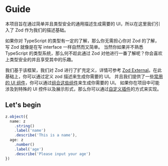 # Guide

本项目旨在通过简单并且类型安全的通用描述生成需要的 UI，所以在这里我们引入了 Zod 作为我们的描述基础。

如果你对 TypeScript 的类型有一定的了解，那么你无需担心你对 Zod 的了解，写 Zod 就像是在写 interface 一样自然而又简单。
当然你如果并不熟悉 TypeScript 的类型系统，那么何不趁此通过 Zod 对他进行一番了解呢？你会喜欢上类型安全的并且享受其中的乐趣。

我们基于该框架，我们对 Zod 进行了扩充定义，详情可参考 [Zod External]()。在此基础上，你可以通过定义 zod 描述来生成你需要的 UI。
并且我们提供了一些[常用的 UI 组件]()，你可以通过[组合这些组件]()来生成你需要的 UI。
如果你在项目中可能涉及到特殊的 UI 控件以及展示形式，那么你可以通过[自定义插件]()的方式来实现。

## Let's begin

```typescript
z.object({
  name: z
    .string()
    .label('name')
    .describe('This is a name'),
  age: z
    .number()
    .label('age')
    .describe('Please input your age')
})
```
